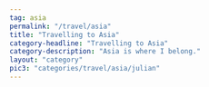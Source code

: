 ```yaml
---
tag: asia
permalink: "/travel/asia"
title: "Travelling to Asia"
category-headline: "Travelling to Asia"
category-description: "Asia is where I belong."
layout: "category"
pic3: "categories/travel/asia/julian"
---
```

